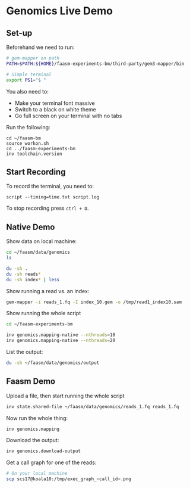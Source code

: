 # Genomics Live Demo

## Set-up

Beforehand we need to run:

```bash
# gem-mapper on path
PATH=$PATH:${HOME}/faasm-experiments-bm/third-party/gem3-mapper/bin

# Simple terminal
export PS1="$ "
```

You also need to:
 
- Make your terminal font massive
- Switch to a black on white theme
- Go full screen on your terminal with no tabs

Run the following:

```
cd ~/faasm-bm
source workon.sh
cd ../faasm-experiments-bm
inv toolchain.version
```

## Start Recording

To record the terminal, you need to:

```
script --timing=time.txt script.log
```

To stop recording press `ctrl + D`.

## Native Demo

Show data on local machine:

```bash
cd ~/faasm/data/genomics
ls 

du -sh .
du -sh reads*
du -sh index* | less
```

Show running a read vs. an index:

```bash
gem-mapper -i reads_1.fq -I index_10.gem -o /tmp/read1_index10.sam
```

Show running the whole script

```bash
cd ~/faasm-experiments-bm 

inv genomics.mapping-native --nthreads=10
inv genomics.mapping-native --nthreads=20
```

List the output:

```bash
du -sh ~/faasm/data/genomics/output 
```

## Faasm Demo

Upload a file, then start running the whole script

```bash
inv state.shared-file ~/faasm/data/genomics/reads_1.fq reads_1.fq
```

Now run the whole thing:

```bash
inv genomics.mapping
```

Download the output:

```bash
inv genomics.download-output
```

Get a call graph for one of the reads:

```bash
# On your local machine
scp scs17@koala10:/tmp/exec_graph_<call_id>.png
```

